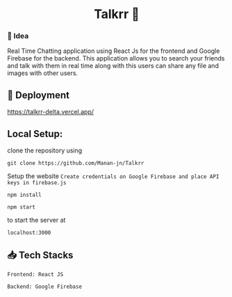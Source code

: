 <h1 align="center">Talkrr 💬</h1>

### 💪 Idea
<p>Real Time Chatting application using React Js for the frontend and Google Firebase for the backend. This application allows you to search your friends and talk with them in real time along with this users can share any file and images with other users.</p>


## 🧪 Deployment
https://talkrr-delta.vercel.app/

## Local Setup:

clone the repository using 
```
git clone https://github.com/Manan-jn/Talkrr
```

Setup the website
``
Create credentials on Google Firebase and place API keys in firebase.js
``
```
npm install
```
```
npm start
```
to start the server at 
```
localhost:3000
```

## 📥 Tech Stacks 

```
Frontend: React JS

Backend: Google Firebase

```
